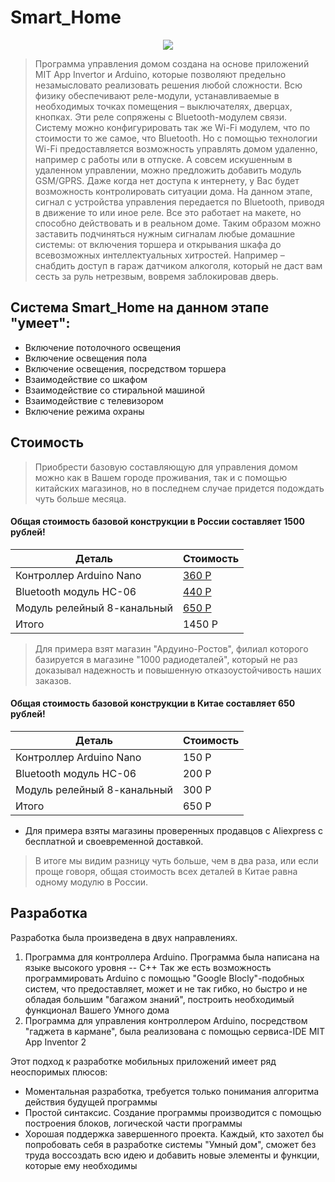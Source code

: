 # Smart_Home
<p align = "center">
<a href="http://it.rgkiu.ru" ><img src="http://connect.rgkiu.ru/logo.png" ></a>
</p>


> Программа управления домом создана на основе приложений MIT App Invertor и Arduino, которые позволяют предельно незамысловато реализовать решения любой сложности. Всю физику обеспечивают реле-модули, устанавливаемые в необходимых точках помещения – выключателях, дверцах, кнопках. Эти реле сопряжены с Bluetooth-модулем связи. Систему можно конфигурировать так же Wi-Fi модулем, что по стоимости то же самое, что Bluetooth. Но с помощью технологии Wi-Fi предоставляется возможность управлять домом удаленно, например с работы или в отпуске. А совсем искушенным в удаленном управлении, можно предложить добавить модуль GSM/GPRS. Даже когда нет доступа к интернету, у Вас будет возможность контролировать ситуации дома. На данном этапе, сигнал с устройства управления передается по Bluetooth, приводя в движение то или иное реле. Все это работает на макете, но способно действовать и в реальном доме. Таким образом можно заставить подчиняться нужным сигналам любые домашние системы: от включения торшера и открывания шкафа до всевозможных интеллектуальных хитростей. Например – снабдить доступ в гараж датчиком алкоголя, который не даст вам сесть за руль нетрезвым, вовремя заблокировав дверь.


## Система Smart_Home на данном этапе "умеет":

  - Включение потолочного освещения
  - Включение освещения пола
  - Включение освещения, посредством торшера
  - Взаимодействие со шкафом
  - Взаимодействие со стиральной машиной
  - Взаимодействие с телевизором
  - Включение режима охраны

## Стоимость
>Приобрести базовую составляющую для управления домом можно как в Вашем городе проживания, так и с помощью китайских магазинов, но в последнем случае придется подождать чуть больше месяца.

#### Общая стоимость базовой конструкции в России составляет 1500 рублей!

| Деталь | Стоимость |
| ------ | ------ |
| Контроллер Arduino Nano|[360 Р](http://xn----7sbhgu4ahbanfnng.xn--p1ai/product/arduino-nano-v3-0/)|
| Bluetooth модуль HC-06 | [440 Р](http://xn----7sbhgu4ahbanfnng.xn--p1ai/product/bluetooth-%D0%BC%D0%BE%D0%B4%D1%83%D0%BB%D1%8C-hc-06/) |
| Модуль релейный 8-канальный | [650 Р](http://xn----7sbhgu4ahbanfnng.xn--p1ai/product/%D0%BC%D0%BE%D0%B4%D1%83%D0%BB%D1%8C-%D1%80%D0%B5%D0%BB%D0%B5%D0%B9%D0%BD%D1%8B%D0%B9-8-%D0%BA%D0%B0%D0%BD%D0%B0%D0%BB%D1%8C%D0%BD%D1%8B%D0%B9/) |
| Итого|1450 Р|

>Для примера взят магазин "Ардуино-Ростов", филиал которого базируется в магазине "1000 радиодеталей", который не раз доказывал надежность и повышенную отказоустойчивость наших заказов. 
 
#### Общая стоимость базовой конструкции в Китае составляет 650 рублей!

| Деталь | Стоимость |
| ------ | ------ |
| Контроллер Arduino Nano|150 Р|
| Bluetooth модуль HC-06 | 200 Р |
| Модуль релейный 8-канальный | 300 Р|
| Итого|650 Р|
  - Для примера взяты магазины проверенных продавцов с Aliexpress с бесплатной и своевременной доставкой.


>В итоге мы видим разницу чуть больше, чем в два раза, или если проще говоря, общая стоимость всех деталей в Китае равна одному модулю в России.

## Разработка
Разработка была произведена в двух направлениях. 

1. Программа для контроллера Arduino. Программа была написана на языке высокого уровня -- C++
Так же есть возможность программировать Arduino с помощью "Google Blocly"-подобных систем, что предоставляет, может и не так гибко, но быстро и не обладая большим "багажом знаний", построить необходимый функционал Вашего Умного дома
2. Программа для управления контроллером Arduino, посредством "гаджета в кармане", была реализована с помощью сервиса-IDE MIT App Inventor 2

Этот подход к разработке мобильных приложений имеет ряд неоспоримых плюсов:
  - Моментальная разработка, требуется только понимания алгоритма действия будущей программы
  - Простой синтаксис. Создание программы производится с помощью построения блоков, логической части программы
  - Хорошая поддержка завершенного проекта. Каждый, кто захотел бы попробовать себя в разработке системы "Умный дом", сможет без труда воссоздать всю идею и добавить новые элементы и функции, которые ему необходимы




